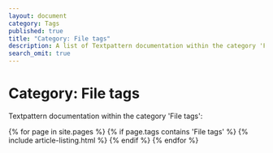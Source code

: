 ```yaml
---
layout: document
category: Tags
published: true
title: "Category: File tags"
description: A list of Textpattern documentation within the category 'File tags'.
search_omit: true
---
```


# Category: File tags

Textpattern documentation within the category 'File tags':

<div>
    {% for page in site.pages %}
        {% if page.tags contains 'File tags' %}
            {% include article-listing.html %}
        {% endif %}
    {% endfor %}
</div>

